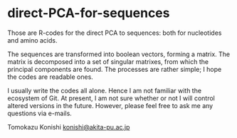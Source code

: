 # direct-PCA-for-sequences

Those are R-codes for the direct PCA to sequences: both for nucleotides and amino acids. 

The sequences are transformed into boolean vectors, forming a matrix. The matrix is decomposed into a set of singular matrixes, from which the principal components are found. The processes are rather simple; I hope the codes are readable ones. 

 I usually write the codes all alone. Hence I am not familiar with the ecosystem of Git. At present, I am not sure whether or not I will control altered versions in the future. However, please feel free to ask me any questions via e-mails.

Tomokazu Konishi
konishi@akita-pu.ac.jp

